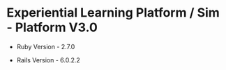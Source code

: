 # Experiential Learning Platform / Sim - Platform V3.0

* Ruby Version - 2.7.0

* Rails Version - 6.0.2.2
